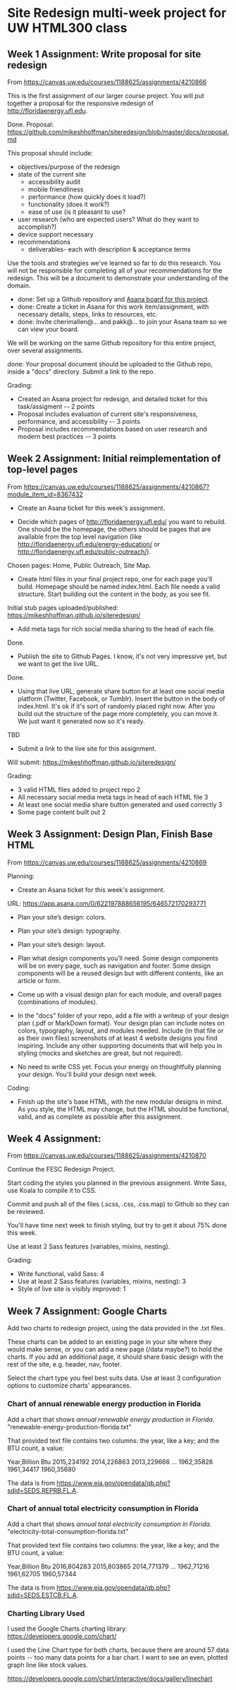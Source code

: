 # Site Redesign multi-week project for UW HTML300 class

## Week 1 Assignment: Write proposal for site redesign

From <https://canvas.uw.edu/courses/1188625/assignments/4210866>

This is the first assignment of our larger course project. 
You will put together a proposal for the responsive redesign of <http://floridaenergy.ufl.edu>.

Done.  Proposal: <https://github.com/mikeshhoffman/siteredesign/blob/master/docs/proposal.md>

This proposal should include: 

*   objectives/purpose of the redesign
*   state of the current site
    *   accessibility audit
    *   mobile friendliness
    *   performance (how quickly does it load?)
    *   functionality (does it work?)
    *   ease of use (is it pleasant to use?
*   user research (who are expected users? What do they want to accomplish?)
*   device support necessary
*   recommendations
    *   deliverables- each with description & acceptance terms

Use the tools and strategies we've learned so far to do this research. 
You will not be responsible for completing all of your recommendations for the redesign.
This will be a document to demonstrate your understanding of the domain.

*   done: Set up a Github repository and [Asana board for this project](https://app.asana.com/0/622197888656195/622197888656197). 
*   done: Create a ticket in Asana for this work item/assignment, with necessary details, steps, links to resources, etc. 
*   done: Invite cherimallen@... and pakk@... to join your Asana team so we can view your board. 

We will be working on the same Github repository for this entire project, over several assignments.

done: Your proposal document should be uploaded to the Github repo, inside a "docs" directory. 
Submit a link to the repo.
 
Grading: 
*   Created an Asana project for redesign, and detailed ticket for this task/assigment -- 2 points
*   Proposal includes evaluation of current site's responsiveness, performance, and accessibility -- 3 points
*   Proposal includes recommendations based on user research and modern best practices -- 3 points


## Week 2 Assignment: Initial reimplementation of top-level pages

From <https://canvas.uw.edu/courses/1188625/assignments/4210867?module_item_id=8367432>

*   Create an Asana ticket for this week's assignment.

*   Decide which pages of http://floridaenergy.ufl.edu/ you want to rebuild. One should be the homepage, the others should be pages that are available from the top level navigation (like http://floridaenergy.ufl.edu/energy-education/ or http://floridaenergy.ufl.edu/public-outreach/). 

Chosen pages: Home, Public Outreach, Site Map.

*   Create html files in your final project repo, one for each page you'll build. Homepage should be named index.html. Each file needs a valid structure. Start building out the content in the body, as you see fit.

Initial stub pages uploaded/published: <https://mikeshhoffman.github.io/siteredesign/>

*   Add meta tags for rich social media sharing to the head of each file.

Done.

*   Publish the site to Github Pages. I know, it's not very impressive yet, but we want to get the live URL.

Done.

*   Using that live URL, generate share button for at least one social media platform (Twitter, Facebook, or Tumblr). Insert the button in the body of index.html. It's ok if it's sort of randomly placed right now. After you build out the structure of the page more completely, you can move it. We just want it generated now so it's ready.

TBD

*   Submit a link to the live site for this assignment.

Will submit: <https://mikeshhoffman.github.io/siteredesign/>

Grading:
*   3 valid HTML files added to project repo     	 2
*   All necessary social media meta tags in head of each HTML file  	 3
*   At least one social media share button generated and used correctly  	 3
*   Some page content built out	 2


## Week 3 Assignment: Design Plan, Finish Base HTML

From <https://canvas.uw.edu/courses/1188625/assignments/4210869>

Planning: 

*   Create an Asana ticket for this week's assignment.

URL: https://app.asana.com/0/622197888656195/646572170293771

*   Plan your site’s design: colors.

*   Plan your site’s design: typography.

*   Plan your site’s design: layout.

*   Plan what design components you’ll need.
    Some design components will be on every page, such as navigation and footer.
    Some design components will be a reused design but with different contents, like an article or form.

*   Come up with a visual design plan for each module, and overall pages (combinations of modules). 

*   In the "docs" folder of your repo, add a file with a writeup of your design plan (.pdf or MarkDown format).
    Your design plan can include notes on colors, typography, layout, and modules needed. 
    Include (in that file or as their own files) screenshots of at least 4 website designs you find inspiring.
    Include any other supporting documents that will help you in styling (mocks and sketches are great, but not required).

*   No need to write CSS yet.
    Focus your energy on thoughtfully planning your design.
    You'll build your design next week.
    
    
Coding:

*   Finish up the site's base HTML, with the new modular designs in mind.
    As you style, the HTML may change, but the HTML should be functional, valid, and as complete as possible after this assignment.
    
    
## Week 4 Assignment: 

From <https://canvas.uw.edu/courses/1188625/assignments/4210870>
    
Continue the FESC Redesign Project.

Start coding the styles you planned in the previous assignment.
Write Sass, use Koala to compile it to CSS.

Commit and push all of the files (.scss, .css, .css.map) to Github so they can be reviewed.

You'll have time next week to finish styling, but try to get it about 75% done this week.

Use at least 2 Sass features (variables, mixins, nesting).

Grading:
*   Write functional, valid Sass: 4
*   Use at least 2 Sass features (variables, mixins, nesting): 3
*   Style of live site is visibly improved: 1


## Week 7 Assignment: Google Charts

Add two charts to redesign project, using the data provided in the .txt files.

These charts can be added to an existing page in your site where they would make sense, or you can add a new page (/data maybe?) to hold the charts.
If you add an additional page, it should share basic design with the rest of the site, e.g. header, nav, footer.
  
Select the chart type you feel best suits data. Use at least 3 configuration options to customize charts' appearances.


### Chart of annual renewable energy production in Florida

Add a chart that shows *annual renewable energy production in Florida*.
"renewable-energy-production-florida.txt"

That provided text file contains two columns: the year, like a key; and the BTU count, a value:

Year,Billion Btu
2015,234192
2014,226863
2013,229666
...
1962,35826
1961,34417
1960,35680

The data is from <https://www.eia.gov/opendata/qb.php?sdid=SEDS.REPRB.FL.A>.


### Chart of annual total electricity consumption in Florida

Add a chart that shows *annual total electricity consumption in Florida*.
"electricity-total-consumption-florida.txt"

That provided text file contains two columns: the year, like a key; and the BTU count, a value:

Year,Billion Btu
2016,804283
2015,803865
2014,771379
...
1962,71216
1961,62705
1960,57344

The data is from <https://www.eia.gov/opendata/qb.php?sdid=SEDS.ESTCB.FL.A>.


### Charting Library Used

I used the Google Charts charting library: <https://developers.google.com/chart/>

I used the Line Chart type for both charts, because there are around 57 data points -- too many data points for a bar chart.
I want to see an even, plotted graph line like stock values.

<https://developers.google.com/chart/interactive/docs/gallery/linechart>
